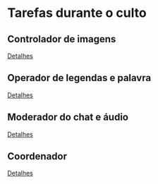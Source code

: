 # Tarefas durante o culto

## Controlador de imagens
[Detalhes](controlador-de-imagens)

## Operador de legendas e palavra
[Detalhes](operador-de-legendas-e-palavra)

## Moderador do chat e áudio
[Detalhes](moderador-do-chat-e-audio)

## Coordenador
[Detalhes](coordenador)